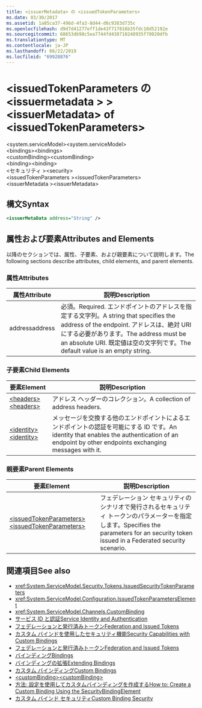 ```yaml
---
title: <issuerMetadata> の <issuedTokenParameters>
ms.date: 03/30/2017
ms.assetid: 1a85ca37-496d-4fa3-8d44-d6c9383d735c
ms.openlocfilehash: d9d7d41277eff1de43f717816b35fdc10d52192e
ms.sourcegitcommit: 68653db98c5ea7744fd438710248935f70020dfb
ms.translationtype: MT
ms.contentlocale: ja-JP
ms.lasthandoff: 08/22/2019
ms.locfileid: "69928876"
---
```

# <a name="issuermetadata-of-issuedtokenparameters"></a><span data-ttu-id="41eb7-102">\<issuedTokenParameters の\<issuermetadata > ></span><span class="sxs-lookup"><span data-stu-id="41eb7-102">\<issuerMetadata> of \<issuedTokenParameters></span></span>
<span data-ttu-id="41eb7-103">\<system.serviceModel></span><span class="sxs-lookup"><span data-stu-id="41eb7-103">\<system.serviceModel></span></span>  
<span data-ttu-id="41eb7-104">\<bindings></span><span class="sxs-lookup"><span data-stu-id="41eb7-104">\<bindings></span></span>  
<span data-ttu-id="41eb7-105">\<customBinding></span><span class="sxs-lookup"><span data-stu-id="41eb7-105">\<customBinding></span></span>  
<span data-ttu-id="41eb7-106">\<binding></span><span class="sxs-lookup"><span data-stu-id="41eb7-106">\<binding></span></span>  
<span data-ttu-id="41eb7-107">\<セキュリティ ></span><span class="sxs-lookup"><span data-stu-id="41eb7-107">\<security></span></span>  
<span data-ttu-id="41eb7-108">\<issuedTokenParameters ></span><span class="sxs-lookup"><span data-stu-id="41eb7-108">\<issuedTokenParameters></span></span>  
<span data-ttu-id="41eb7-109">\<issuerMetadata ></span><span class="sxs-lookup"><span data-stu-id="41eb7-109">\<issuerMetadata></span></span>  
  
## <a name="syntax"></a><span data-ttu-id="41eb7-110">構文</span><span class="sxs-lookup"><span data-stu-id="41eb7-110">Syntax</span></span>  
  
```xml  
<issuerMetaData address="String" />
```  
  
## <a name="attributes-and-elements"></a><span data-ttu-id="41eb7-111">属性および要素</span><span class="sxs-lookup"><span data-stu-id="41eb7-111">Attributes and Elements</span></span>  
 <span data-ttu-id="41eb7-112">以降のセクションでは、属性、子要素、および親要素について説明します。</span><span class="sxs-lookup"><span data-stu-id="41eb7-112">The following sections describe attributes, child elements, and parent elements.</span></span>  
  
### <a name="attributes"></a><span data-ttu-id="41eb7-113">属性</span><span class="sxs-lookup"><span data-stu-id="41eb7-113">Attributes</span></span>  
  
|<span data-ttu-id="41eb7-114">属性</span><span class="sxs-lookup"><span data-stu-id="41eb7-114">Attribute</span></span>|<span data-ttu-id="41eb7-115">説明</span><span class="sxs-lookup"><span data-stu-id="41eb7-115">Description</span></span>|  
|---------------|-----------------|  
|<span data-ttu-id="41eb7-116">address</span><span class="sxs-lookup"><span data-stu-id="41eb7-116">address</span></span>|<span data-ttu-id="41eb7-117">必須。</span><span class="sxs-lookup"><span data-stu-id="41eb7-117">Required.</span></span> <span data-ttu-id="41eb7-118">エンドポイントのアドレスを指定する文字列。</span><span class="sxs-lookup"><span data-stu-id="41eb7-118">A string that specifies the address of the endpoint.</span></span> <span data-ttu-id="41eb7-119">アドレスは、絶対 URI にする必要があります。</span><span class="sxs-lookup"><span data-stu-id="41eb7-119">The address must be an absolute URI.</span></span> <span data-ttu-id="41eb7-120">既定値は空の文字列です。</span><span class="sxs-lookup"><span data-stu-id="41eb7-120">The default value is an empty string.</span></span>|  
  
### <a name="child-elements"></a><span data-ttu-id="41eb7-121">子要素</span><span class="sxs-lookup"><span data-stu-id="41eb7-121">Child Elements</span></span>  
  
|<span data-ttu-id="41eb7-122">要素</span><span class="sxs-lookup"><span data-stu-id="41eb7-122">Element</span></span>|<span data-ttu-id="41eb7-123">説明</span><span class="sxs-lookup"><span data-stu-id="41eb7-123">Description</span></span>|  
|-------------|-----------------|  
|[<span data-ttu-id="41eb7-124">\<headers></span><span class="sxs-lookup"><span data-stu-id="41eb7-124">\<headers></span></span>](headers-element.md)|<span data-ttu-id="41eb7-125">アドレス ヘッダーのコレクション。</span><span class="sxs-lookup"><span data-stu-id="41eb7-125">A collection of address headers.</span></span>|  
|[<span data-ttu-id="41eb7-126">\<identity></span><span class="sxs-lookup"><span data-stu-id="41eb7-126">\<identity></span></span>](identity.md)|<span data-ttu-id="41eb7-127">メッセージを交換する他のエンドポイントによるエンドポイントの認証を可能にする ID です。</span><span class="sxs-lookup"><span data-stu-id="41eb7-127">An identity that enables the authentication of an endpoint by other endpoints exchanging messages with it.</span></span>|  
  
### <a name="parent-elements"></a><span data-ttu-id="41eb7-128">親要素</span><span class="sxs-lookup"><span data-stu-id="41eb7-128">Parent Elements</span></span>  
  
|<span data-ttu-id="41eb7-129">要素</span><span class="sxs-lookup"><span data-stu-id="41eb7-129">Element</span></span>|<span data-ttu-id="41eb7-130">説明</span><span class="sxs-lookup"><span data-stu-id="41eb7-130">Description</span></span>|  
|-------------|-----------------|  
|[<span data-ttu-id="41eb7-131">\<issuedTokenParameters></span><span class="sxs-lookup"><span data-stu-id="41eb7-131">\<issuedTokenParameters></span></span>](issuedtokenparameters.md)|<span data-ttu-id="41eb7-132">フェデレーション セキュリティのシナリオで発行されるセキュリティ トークンのパラメーターを指定します。</span><span class="sxs-lookup"><span data-stu-id="41eb7-132">Specifies the parameters for an security token issued in a Federated security scenario.</span></span>|  
  
## <a name="see-also"></a><span data-ttu-id="41eb7-133">関連項目</span><span class="sxs-lookup"><span data-stu-id="41eb7-133">See also</span></span>

- <xref:System.ServiceModel.Security.Tokens.IssuedSecurityTokenParameters>
- <xref:System.ServiceModel.Configuration.IssuedTokenParametersElement>
- <xref:System.ServiceModel.Channels.CustomBinding>
- [<span data-ttu-id="41eb7-134">サービス ID と認証</span><span class="sxs-lookup"><span data-stu-id="41eb7-134">Service Identity and Authentication</span></span>](../../../wcf/feature-details/service-identity-and-authentication.md)
- [<span data-ttu-id="41eb7-135">フェデレーションと発行済みトークン</span><span class="sxs-lookup"><span data-stu-id="41eb7-135">Federation and Issued Tokens</span></span>](../../../wcf/feature-details/federation-and-issued-tokens.md)
- [<span data-ttu-id="41eb7-136">カスタム バインドを使用したセキュリティ機能</span><span class="sxs-lookup"><span data-stu-id="41eb7-136">Security Capabilities with Custom Bindings</span></span>](../../../wcf/feature-details/security-capabilities-with-custom-bindings.md)
- [<span data-ttu-id="41eb7-137">フェデレーションと発行済みトークン</span><span class="sxs-lookup"><span data-stu-id="41eb7-137">Federation and Issued Tokens</span></span>](../../../wcf/feature-details/federation-and-issued-tokens.md)
- [<span data-ttu-id="41eb7-138">バインディング</span><span class="sxs-lookup"><span data-stu-id="41eb7-138">Bindings</span></span>](../../../wcf/bindings.md)
- [<span data-ttu-id="41eb7-139">バインディングの拡張</span><span class="sxs-lookup"><span data-stu-id="41eb7-139">Extending Bindings</span></span>](../../../wcf/extending/extending-bindings.md)
- [<span data-ttu-id="41eb7-140">カスタム バインディング</span><span class="sxs-lookup"><span data-stu-id="41eb7-140">Custom Bindings</span></span>](../../../wcf/extending/custom-bindings.md)
- [<span data-ttu-id="41eb7-141">\<customBinding></span><span class="sxs-lookup"><span data-stu-id="41eb7-141">\<customBinding></span></span>](custombinding.md)
- [<span data-ttu-id="41eb7-142">方法: 設定を使用してカスタムバインディングを作成する</span><span class="sxs-lookup"><span data-stu-id="41eb7-142">How to: Create a Custom Binding Using the SecurityBindingElement</span></span>](../../../wcf/feature-details/how-to-create-a-custom-binding-using-the-securitybindingelement.md)
- [<span data-ttu-id="41eb7-143">カスタム バインド セキュリティ</span><span class="sxs-lookup"><span data-stu-id="41eb7-143">Custom Binding Security</span></span>](../../../wcf/samples/custom-binding-security.md)

